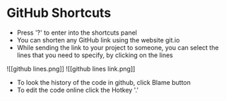# GitHub Shortcuts

- Press '?' to enter into the shortcuts panel
- You can shorten any GitHub link using the website git.io
- While sending the link to your project to someone, you can select the lines that you need to specify, by clicking on the lines

![[github lines.png]]
![[github lines link.png]]

- To look the history of the code in github, click Blame button
- To edit the code online click the Hotkey '.'